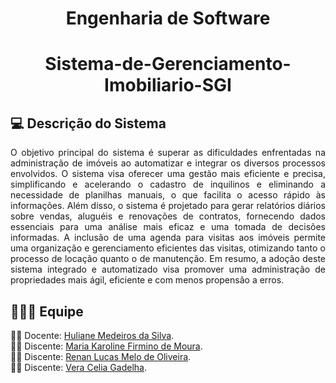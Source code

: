 <h1 align="center">  Engenharia de Software </h1>
<h1 align="center"> Sistema-de-Gerenciamento-Imobiliario-SGI </h1>

 ## **:computer:** Descrição do Sistema 

 <p align="justify"> O objetivo principal do sistema é superar as dificuldades enfrentadas na administração de imóveis ao automatizar e integrar os diversos processos envolvidos. O sistema visa oferecer uma gestão mais eficiente e precisa, simplificando e acelerando o cadastro de inquilinos e eliminando a necessidade de planilhas manuais, o que facilita o acesso rápido às informações. Além disso, o sistema é projetado para gerar relatórios diários sobre vendas, aluguéis e renovações de contratos, fornecendo dados essenciais para uma análise mais eficaz e uma tomada de decisões informadas. A inclusão de uma agenda para visitas aos imóveis permite uma organização e gerenciamento eficientes das visitas, otimizando tanto o processo de locação quanto o de manutenção. Em resumo, a adoção deste sistema integrado e automatizado visa promover uma administração de propriedades mais ágil, eficiente e com menos propensão a erros. </p>




## :family_man_woman_girl: Equipe

:woman_teacher: Docente: [Huliane Medeiros da Silva]().<br />
:woman_student: Discente: [Maria Karoline Firmino de Moura](https://github.com/Mkaroline).<br />
:woman_student: Discente: [Renan Lucas Melo de Oliveira](https://github.com/RenanLucas19).<br />
:woman_student: Discente: [Vera Celia Gadelha](https://github.com/veragad).<br />



